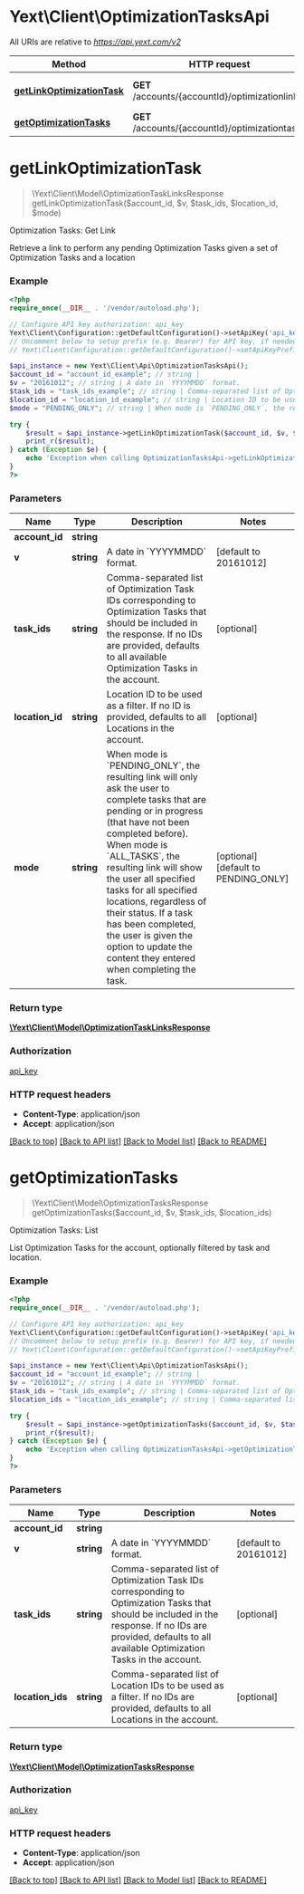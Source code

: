 # Yext\Client\OptimizationTasksApi

All URIs are relative to *https://api.yext.com/v2*

Method | HTTP request | Description
------------- | ------------- | -------------
[**getLinkOptimizationTask**](OptimizationTasksApi.md#getLinkOptimizationTask) | **GET** /accounts/{accountId}/optimizationlink | Optimization Tasks: Get Link
[**getOptimizationTasks**](OptimizationTasksApi.md#getOptimizationTasks) | **GET** /accounts/{accountId}/optimizationtasks | Optimization Tasks: List


# **getLinkOptimizationTask**
> \Yext\Client\Model\OptimizationTaskLinksResponse getLinkOptimizationTask($account_id, $v, $task_ids, $location_id, $mode)

Optimization Tasks: Get Link

Retrieve a link to perform any pending Optimization Tasks given a set of Optimization Tasks and a location

### Example
```php
<?php
require_once(__DIR__ . '/vendor/autoload.php');

// Configure API key authorization: api_key
Yext\Client\Configuration::getDefaultConfiguration()->setApiKey('api_key', 'YOUR_API_KEY');
// Uncomment below to setup prefix (e.g. Bearer) for API key, if needed
// Yext\Client\Configuration::getDefaultConfiguration()->setApiKeyPrefix('api_key', 'Bearer');

$api_instance = new Yext\Client\Api\OptimizationTasksApi();
$account_id = "account_id_example"; // string | 
$v = "20161012"; // string | A date in `YYYYMMDD` format.
$task_ids = "task_ids_example"; // string | Comma-separated list of Optimization Task IDs corresponding to Optimization Tasks that should be included in the response.  If no IDs are provided, defaults to all available Optimization Tasks in the account.
$location_id = "location_id_example"; // string | Location ID to be used as a filter.  If no ID is provided, defaults to all Locations in the account.
$mode = "PENDING_ONLY"; // string | When mode is `PENDING_ONLY`, the resulting link will only ask the user to complete tasks that are pending or in progress (that have not been completed before).  When mode is `ALL_TASKS`, the resulting link will show the user all specified tasks for all specified locations, regardless of their status. If a task has been completed, the user is given the option to update the content they entered when completing the task.

try {
    $result = $api_instance->getLinkOptimizationTask($account_id, $v, $task_ids, $location_id, $mode);
    print_r($result);
} catch (Exception $e) {
    echo 'Exception when calling OptimizationTasksApi->getLinkOptimizationTask: ', $e->getMessage(), PHP_EOL;
}
?>
```

### Parameters

Name | Type | Description  | Notes
------------- | ------------- | ------------- | -------------
 **account_id** | **string**|  |
 **v** | **string**| A date in &#x60;YYYYMMDD&#x60; format. | [default to 20161012]
 **task_ids** | **string**| Comma-separated list of Optimization Task IDs corresponding to Optimization Tasks that should be included in the response.  If no IDs are provided, defaults to all available Optimization Tasks in the account. | [optional]
 **location_id** | **string**| Location ID to be used as a filter.  If no ID is provided, defaults to all Locations in the account. | [optional]
 **mode** | **string**| When mode is &#x60;PENDING_ONLY&#x60;, the resulting link will only ask the user to complete tasks that are pending or in progress (that have not been completed before).  When mode is &#x60;ALL_TASKS&#x60;, the resulting link will show the user all specified tasks for all specified locations, regardless of their status. If a task has been completed, the user is given the option to update the content they entered when completing the task. | [optional] [default to PENDING_ONLY]

### Return type

[**\Yext\Client\Model\OptimizationTaskLinksResponse**](../Model/OptimizationTaskLinksResponse.md)

### Authorization

[api_key](../../README.md#api_key)

### HTTP request headers

 - **Content-Type**: application/json
 - **Accept**: application/json

[[Back to top]](#) [[Back to API list]](../../README.md#documentation-for-api-endpoints) [[Back to Model list]](../../README.md#documentation-for-models) [[Back to README]](../../README.md)

# **getOptimizationTasks**
> \Yext\Client\Model\OptimizationTasksResponse getOptimizationTasks($account_id, $v, $task_ids, $location_ids)

Optimization Tasks: List

List Optimization Tasks for the account, optionally filtered by task and location.

### Example
```php
<?php
require_once(__DIR__ . '/vendor/autoload.php');

// Configure API key authorization: api_key
Yext\Client\Configuration::getDefaultConfiguration()->setApiKey('api_key', 'YOUR_API_KEY');
// Uncomment below to setup prefix (e.g. Bearer) for API key, if needed
// Yext\Client\Configuration::getDefaultConfiguration()->setApiKeyPrefix('api_key', 'Bearer');

$api_instance = new Yext\Client\Api\OptimizationTasksApi();
$account_id = "account_id_example"; // string | 
$v = "20161012"; // string | A date in `YYYYMMDD` format.
$task_ids = "task_ids_example"; // string | Comma-separated list of Optimization Task IDs corresponding to Optimization Tasks that should be included in the response.  If no IDs are provided, defaults to all available Optimization Tasks in the account.
$location_ids = "location_ids_example"; // string | Comma-separated list of Location IDs to be used as a filter.  If no IDs are provided, defaults to all Locations in the account.

try {
    $result = $api_instance->getOptimizationTasks($account_id, $v, $task_ids, $location_ids);
    print_r($result);
} catch (Exception $e) {
    echo 'Exception when calling OptimizationTasksApi->getOptimizationTasks: ', $e->getMessage(), PHP_EOL;
}
?>
```

### Parameters

Name | Type | Description  | Notes
------------- | ------------- | ------------- | -------------
 **account_id** | **string**|  |
 **v** | **string**| A date in &#x60;YYYYMMDD&#x60; format. | [default to 20161012]
 **task_ids** | **string**| Comma-separated list of Optimization Task IDs corresponding to Optimization Tasks that should be included in the response.  If no IDs are provided, defaults to all available Optimization Tasks in the account. | [optional]
 **location_ids** | **string**| Comma-separated list of Location IDs to be used as a filter.  If no IDs are provided, defaults to all Locations in the account. | [optional]

### Return type

[**\Yext\Client\Model\OptimizationTasksResponse**](../Model/OptimizationTasksResponse.md)

### Authorization

[api_key](../../README.md#api_key)

### HTTP request headers

 - **Content-Type**: application/json
 - **Accept**: application/json

[[Back to top]](#) [[Back to API list]](../../README.md#documentation-for-api-endpoints) [[Back to Model list]](../../README.md#documentation-for-models) [[Back to README]](../../README.md)

